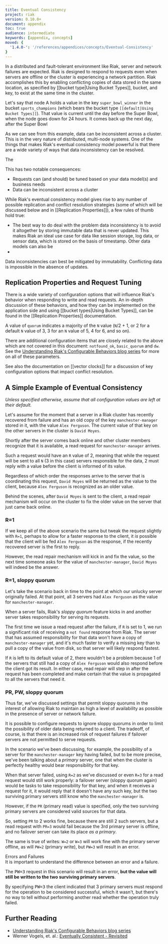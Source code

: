 ```yaml
---
title: Eventual Consistency
project: riak
version: 0.10.0+
document: appendix
toc: true
audience: intermediate
keywords: [appendix, concepts]
moved: {
  '1.4.0-': '/references/appendices/concepts/Eventual-Consistency'
}
---
```


In a distributed and fault-tolerant environment like Riak, server and network failures are expected. Riak is designed to respond to requests even when servers are offline or the cluster is experiencing a network partition. Riak accomplishes this by enabling conflicting copies of data stored in the same location, as specified by [[bucket type|Using Bucket Types]], bucket, and key, to exist at the same time in the cluster.

Let's say that node A holds a value in the key `super_bowl_winner` in the bucket `sports_champions` (which bears the bucket type `[[default|Using Bucket Types]]`). That value is current until the day before the Super Bowl, when the node goes down for 24 hours. It comes back up the next day, after the Super Bowl 

As we can see from this example, data can be inconsistent across a cluster. This is in the very nature of distributed, multi-node systems. One of the things that makes Riak's eventual consistency model powerful is that there are a wide variety of ways that data inconsistency can be resolved.

The 

This has two notable consequences:

* Requests can (and should) be tuned based on your data model(s) and business needs
* Data can be inconsistent across a cluster

While Riak's eventual consistency model gives rise to any number of possible replication and conflict resolution strategies (some of which will be discussed below and in [[Replication Properties]]), a few rules of thumb hold true:

* The best way to do deal with the problem data inconsistency is to avoid it altogether by storing immutable data that is never updated. This makes Riak an ideal use case for data like session storage, log data, or sensor data, which is stored on the basis of timestamp. Other data models can also be 
* 



<div class="note">
Data inconsistencies can best be mitigated by immutability. Conflicting data is impossible in the absence of updates.
</div>

## Replication Properties and Request Tuning

There is a wide variety of configuration options that will influence Riak's behavior when responding to write and read requests. An in-depth discussion of these behaviors, and how they can be implemented on the application side and using [[bucket types|Using Bucket Types]], can be found in the [[Replication Properties]] documentation.

A value of `quorum` indicates a majority of the `N` value (`N`/2 + 1, or 2 for a default `N` value of 3, 3 for an `N` value of 5, 4 for 6, and so on).

There are additional configuration items that are closely related to the above which are not covered in this document: `notfound_ok`, `basic_quorum` and `dw`. See the [Understanding Riak's Configurable Behaviors blog series](http://basho.com/understanding-riaks-configurable-behaviors-part-1/) for more on all of these parameters.

See also the documentation on [[vector clocks]] for a discussion of key configuration options that impact conflict resolution.

## A Simple Example of Eventual Consistency

_Unless specified otherwise, assume that all configuration values are left at their default._

Let's assume for the moment that a server in a Riak cluster has recently recovered from failure and has an old copy of the key `manchester-manager` stored in it, with the value `Alex Ferguson`. The current value of that key on the other servers in the cluster is `David Moyes`.

Shortly after the server comes back online and other cluster members recognize that it is available, a read request for `manchester-manager` arrives.

Such a request would have an `R` value of 2, meaning that while the request will be sent to all `N` (3 in this case) servers responsible for the data, 2 must reply with a value before the client is informed of its value.

Regardless of which order the responses arrive to the server that is coordinating this request, `David Moyes` will be returned as the value to the client, because `Alex Ferguson` is recognized as an older value.

Behind the scenes, after `David Moyes` is sent to the client, a read repair mechanism will occur on the cluster to fix the older value on the server that just came back online.

### R=1

If we keep all of the above scenario the same but tweak the request slightly with `R=1`, perhaps to allow for a faster response to the client, it _is_ possible that the client will be fed `Alex Ferguson` as the response, if the recently recovered server is the first to reply.

However, the read repair mechanism will kick in and fix the value, so the
next time someone asks for the value of `manchester-manager`, `David Moyes` will indeed be the answer.

### R=1, sloppy quorum

Let's take the scenario back in time to the point at which our unlucky server originally failed. At that point, all 3 servers had `Alex Ferguson` as the value for `manchester-manager`.

When a server fails, Riak's *sloppy quorum* feature kicks in and another server takes responsibility for serving its requests.

The first time we issue a read request after the failure, if `R` is set to 1, we run a significant risk of receiving a `not found` response from Riak. The server that has assumed responsibility for that data won't have a copy of `manchester-manager` yet, and it's much faster to verify a missing key than to pull a copy of the value from disk, so that server will likely respond fastest.

If `R` is left to its default value of 2, there wouldn't be a problem because 1 of the servers that still had a copy of `Alex Ferguson` would also respond before the client got its result. In either case, read repair will step in after the request has been completed and make certain that the value is propagated to all the servers that need it.

### PR, PW, sloppy quorum

Thus far, we've discussed settings that permit sloppy quorums in the interest of allowing Riak to maintain as high a level of availability as possible in the presence of server or network failure.

It is possible to configure requests to ignore sloppy quorums in order to limit the possibility of older data being returned to a client. The tradeoff, of course, is that there is an increased risk of request failures if failover servers are not permitted to serve requests.

In the scenario we've been discussing, for example, the possibility of a server for the `manchester-manager` key having failed, but to be more precise, we've been talking about a *primary* server, one that when the cluster is perfectly healthy would bear responsibility for that key.

When that server failed, using `R=2` as we've discussed or even `R=3` for a read request would still work properly: a failover server (sloppy quorum again) would be tasks to take responsibility for that key, and when it receives a request for it, it would reply that it doesn't have any such key, but the two surviving primary servers still know who the `manchester-manager` is.

However, if the `PR` (primary read) value is specified, only the two surviving primary servers are considered valid sources for that data.

So, setting `PR` to 2 works fine, because there are still 2 such servers, but a read request with `PR=3` would fail because the 3rd primary server is offline, and no failover server can take its place *as a primary*.

The same is true of writes: `W=2` or `W=3` will work fine with the primary server offline, as will `PW=2` (primary write), but `PW=3` will result in an error.

<div class="note">
<div class="title">Errors and Failures</div>
It is important to understand the difference between an error and a failure.

The <tt>PW=3</tt> request in this scenario will result in an error, <strong>but the value will still be written to the two surviving primary servers</strong>.

By specifying <tt>PW=3</tt> the client indicated that 3 primary servers must respond for the operation to be considered successful, which it wasn't, but there's no way to tell without performing another read whether the operation truly failed.
</div>

## Further Reading

* [Understanding Riak's Configurable Behaviors blog series](http://basho.com/understanding-riaks-configurable-behaviors-part-1/)
* Werner Vogels, et. al.: [Eventually Consistent - Revisited](http://www.allthingsdistributed.com/2008/12/eventually_consistent.html)

